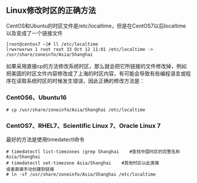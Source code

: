## Linux修改时区的正确方法
CentOS和Ubuntu的时区文件是/etc/localtime，但是在CentOS7以后localtime以及变成了一个链接文件

	[root@centos7 ~]# ll /etc/localtime 
	lrwxrwxrwx 1 root root 33 Oct 12 11:01 /etc/localtime -> /usr/share/zoneinfo/Asia/Shanghai

如果采用直接cp的方法修改系统时区，那么就会把它所链接的文件修改掉，例如把美国的时区文件内容修改成了上海的时区内容，有可能会导致有些编程语言或程序在读取系统时区的时候发生错误，因此正确的修改方法是：

### CentOS6、Ubuntu16
	# cp /usr/share/zoneinfo/Asia/Shanghai /etc/localtime
### CentOS7、RHEL7、Scientific Linux 7、Oracle Linux 7
最好的方法是使用timedatectl命令

	# timedatectl list-timezones |grep Shanghai    #查找中国时区的完整名称
	Asia/Shanghai
	# timedatectl set-timezone Asia/Shanghai    #其他时区以此类推
	或者直接手动创建软链接
	# ln -sf /usr/share/zoneinfo/Asia/Shanghai /etc/localtime